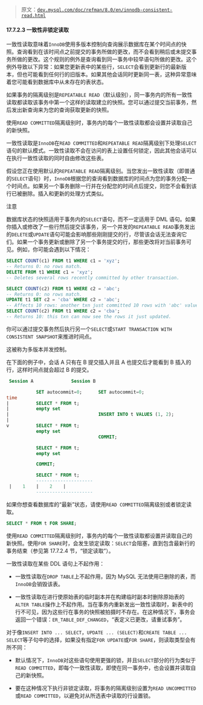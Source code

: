> 原文：[`dev.mysql.com/doc/refman/8.0/en/innodb-consistent-read.html`](https://dev.mysql.com/doc/refman/8.0/en/innodb-consistent-read.html)

#### 17.7.2.3 一致性非锁定读取

一致性读取意味着`InnoDB`使用多版本控制向查询展示数据库在某个时间点的快照。查询看到在该时间点之前提交的事务所做的更改，而不会看到稍后或未提交事务所做的更改。这个规则的例外是查询看到同一事务中较早语句所做的更改。这个例外导致以下异常：如果您更新表中的某些行，`SELECT`会看到更新行的最新版本，但也可能看到任何行的旧版本。如果其他会话同时更新同一表，这种异常意味着您可能看到数据库中从未存在的表状态。

如果事务的隔离级别是`REPEATABLE READ`（默认级别），同一事务内的所有一致性读取都读取该事务中第一个这样的读取建立的快照。您可以通过提交当前事务，然后发出新查询来为您的查询获取更新的快照。

使用`READ COMMITTED`隔离级别时，事务内的每个一致性读取都会设置并读取自己的新快照。

一致性读取是`InnoDB`在`READ COMMITTED`和`REPEATABLE READ`隔离级别下处理`SELECT`语句的默认模式。一致性读取不会在访问的表上设置任何锁定，因此其他会话可以在执行一致性读取的同时自由修改这些表。

假设您正在使用默认的`REPEATABLE READ`隔离级别。当您发出一致性读取（即普通的`SELECT`语句）时，`InnoDB`根据您的查询看到数据库的时间点为您的事务分配一个时间点。如果另一个事务删除一行并在分配您的时间点后提交，则您不会看到该行已被删除。插入和更新的处理方式类似。

注意

数据库状态的快照适用于事务内的`SELECT`语句，而不一定适用于 DML 语句。如果你插入或修改了一些行然后提交该事务，另一个并发的`REPEATABLE READ`事务发出的`DELETE`或`UPDATE`语句可能会影响那些刚刚提交的行，尽管该会话无法查询它们。如果一个事务更新或删除了另一个事务提交的行，那些更改将对当前事务可见。例如，你可能会遇到以下情况：

```sql
SELECT COUNT(c1) FROM t1 WHERE c1 = 'xyz';
-- Returns 0: no rows match.
DELETE FROM t1 WHERE c1 = 'xyz';
-- Deletes several rows recently committed by other transaction.

SELECT COUNT(c2) FROM t1 WHERE c2 = 'abc';
-- Returns 0: no rows match.
UPDATE t1 SET c2 = 'cba' WHERE c2 = 'abc';
-- Affects 10 rows: another txn just committed 10 rows with 'abc' values.
SELECT COUNT(c2) FROM t1 WHERE c2 = 'cba';
-- Returns 10: this txn can now see the rows it just updated.
```

你可以通过提交事务然后执行另一个`SELECT`或`START TRANSACTION WITH CONSISTENT SNAPSHOT`来推进时间点。

这被称为多版本并发控制。

在下面的例子中，会话 A 只有在 B 提交插入并且 A 也提交后才能看到 B 插入的行，这样时间点就会超过 B 的提交。

```sql
 Session A              Session B

           SET autocommit=0;      SET autocommit=0;
time
|          SELECT * FROM t;
|          empty set
|                                 INSERT INTO t VALUES (1, 2);
|
v          SELECT * FROM t;
           empty set
                                  COMMIT;

           SELECT * FROM t;
           empty set

           COMMIT;

           SELECT * FROM t;
           ---------------------
 |    1    |    2    |
           ---------------------
```

如果你想查看数据库的“最新”状态，请使用`READ COMMITTED`隔离级别或者锁定读取。

```sql
SELECT * FROM t FOR SHARE;
```

使用`READ COMMITTED`隔离级别时，事务内的每个一致性读取都设置并读取自己的新快照。使用`FOR SHARE`时，会发生锁定读取：`SELECT`会阻塞，直到包含最新行的事务结束（参见第 17.7.2.4 节，“锁定读取”）。

一致性读取在某些 DDL 语句上不起作用：

+   一致性读取在`DROP TABLE`上不起作用，因为 MySQL 无法使用已删除的表，而`InnoDB`会销毁该表。

+   一致性读取在进行使原始表的临时副本并在构建临时副本时删除原始表的`ALTER TABLE`操作上不起作用。当在事务内重新发出一致性读取时，新表中的行不可见，因为这些行在事务的快照被拍摄时不存在。在这种情况下，事务会返回一个错误：`ER_TABLE_DEF_CHANGED`，“表定义已更改，请重试事务”。

对于像`INSERT INTO ... SELECT`，`UPDATE ... (SELECT)`和`CREATE TABLE ... SELECT`等子句中的选择，如果没有指定`FOR UPDATE`或`FOR SHARE`，则读取类型会有所不同：

+   默认情况下，`InnoDB`对这些语句使用更强的锁，并且`SELECT`部分的行为类似于`READ COMMITTED`，即每个一致性读取，即使在同一事务中，也会设置并读取自己的新快照。

+   要在这种情况下执行非锁定读取，将事务的隔离级别设置为`READ UNCOMMITTED`或`READ COMMITTED`，以避免对从所选表中读取的行设置锁。

